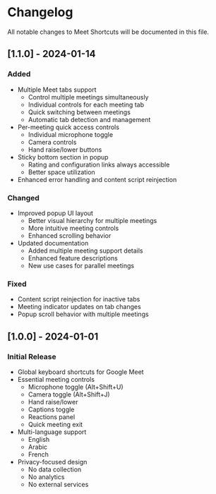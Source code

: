 # Changelog

All notable changes to Meet Shortcuts will be documented in this file.

## [1.1.0] - 2024-01-14

### Added
- Multiple Meet tabs support
  - Control multiple meetings simultaneously
  - Individual controls for each meeting tab
  - Quick switching between meetings
  - Automatic tab detection and management
- Per-meeting quick access controls
  - Individual microphone toggle
  - Camera controls
  - Hand raise/lower buttons
- Sticky bottom section in popup
  - Rating and configuration links always accessible
  - Better space utilization
- Enhanced error handling and content script reinjection

### Changed
- Improved popup UI layout
  - Better visual hierarchy for multiple meetings
  - More intuitive meeting controls
  - Enhanced scrolling behavior
- Updated documentation
  - Added multiple meeting support details
  - Enhanced feature descriptions
  - New use cases for parallel meetings

### Fixed
- Content script reinjection for inactive tabs
- Meeting indicator updates on tab changes
- Popup scroll behavior with multiple meetings

## [1.0.0] - 2024-01-01

### Initial Release
- Global keyboard shortcuts for Google Meet
- Essential meeting controls
  - Microphone toggle (Alt+Shift+U)
  - Camera toggle (Alt+Shift+J)
  - Hand raise/lower
  - Captions toggle
  - Reactions panel
  - Quick meeting exit
- Multi-language support
  - English
  - Arabic
  - French
- Privacy-focused design
  - No data collection
  - No analytics
  - No external services
